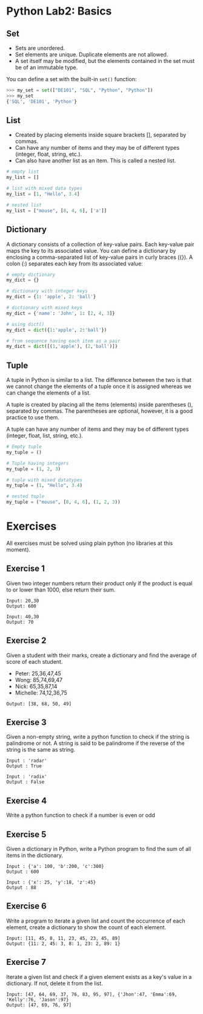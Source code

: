 # Python Lab2: Basics 

## Set
* Sets are unordered.
* Set elements are unique. Duplicate elements are not allowed.
* A set itself may be modified, but the elements contained in the set must be of an immutable type.

You can define a set with the built-in `set()` function:

```python
>>> my_set = set(["DE101", "SQL", "Python", "Python"])
>>> my_set
{'SQL', 'DE101', 'Python'}
```

## List 

* Created by placing elements inside square brackets [], separated by commas.
* Can have any number of items and they may be of different types (integer, float, string, etc.).
* Can also have another list as an item. This is called a nested list.


```python
# empty list
my_list = []

# list with mixed data types
my_list = [1, "Hello", 3.4]

# nested list
my_list = ["mouse", [8, 4, 6], ['a']]
```

## Dictionary

A dictionary consists of a collection of key-value pairs. Each key-value pair maps the key to its associated value.
You can define a dictionary by enclosing a comma-separated list of key-value pairs in curly braces ({}). 
A colon (:) separates each key from its associated value:

```python
# empty dictionary
my_dict = {}

# dictionary with integer keys
my_dict = {1: 'apple', 2: 'ball'}

# dictionary with mixed keys
my_dict = {'name': 'John', 1: [2, 4, 3]}

# using dict()
my_dict = dict({1:'apple', 2:'ball'})

# from sequence having each item as a pair
my_dict = dict([(1,'apple'), (2,'ball')])
```

## Tuple

A tuple in Python is similar to a list. The difference between the two is that we cannot change the  elements of a tuple 
once it is assigned whereas we can change the elements of a list.

A tuple is created by placing all the items (elements) inside parentheses (), separated by commas. The parentheses are optional, however, it is a good practice to use them.

A tuple can have any number of items and they may be of different types (integer, float, list, string, etc.).

```python
# Empty tuple
my_tuple = ()

# Tuple having integers
my_tuple = (1, 2, 3)

# tuple with mixed datatypes
my_tuple = (1, "Hello", 3.4)

# nested tuple
my_tuple = ("mouse", [8, 4, 6], (1, 2, 3))
```

# Exercises
All exercises must be solved using plain python (no libraries at this moment).

## Exercise 1
Given two integer numbers return their product only if the product is equal to or lower than 1000, else return their sum.

```
Input: 20,30
Output: 600

Input: 40,30
Output: 70 
```

## Exercise 2
Given a student with their marks, create a dictionary and find the average of score of each student. 

* Peter: 25,36,47,45
* Wong: 85,74,69,47
* Nick: 65,35,87,14
* Michelle: 74,12,36,75

```
Output: [38, 68, 50, 49]
```

## Exercise 3
Given a non-empty string, write a python function to check if the string is palindrome or not. 
A string is said to be palindrome if the reverse of the string is the same as string. 

```
Input : 'radar'
Output : True

Input : 'radix'
Output : False
```


## Exercise 4
Write a python function to check if a number is even or odd

## Exercise 5
Given a dictionary in Python, write a Python program to find the sum of all items in the dictionary.

```
Input : {'a': 100, 'b':200, 'c':300}
Output : 600

Input : {'x': 25, 'y':18, 'z':45}
Output : 88
```

## Exercise 6
Write a program to iterate a given list and count the occurrence of each element,  create a dictionary to show the count of each element.

```
Input: [11, 45, 8, 11, 23, 45, 23, 45, 89]
Output: {11: 2, 45: 3, 8: 1, 23: 2, 89: 1}
```

## Exercise 7
Iterate a given list and check if a given element exists as a key's value in a dictionary. If not, delete it from the list.

```
Input: [47, 64, 69, 37, 76, 83, 95, 97], {'Jhon':47, 'Emma':69, 'Kelly':76, 'Jason':97}
Output: [47, 69, 76, 97]
```

